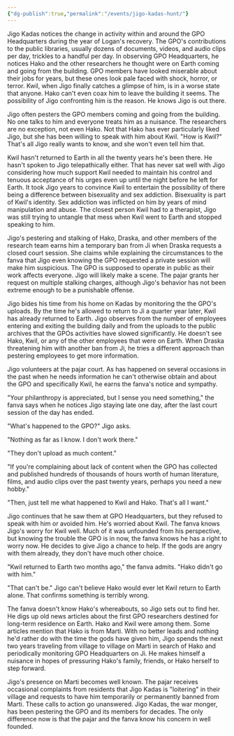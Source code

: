 ```yaml
---
{"dg-publish":true,"permalink":"/events/jigo-kadas-hunt/"}
---
```


Jigo Kadas notices the change in activity within and around the GPO Headquarters during the year of Logan's recovery. The GPO's contributions to the public libraries, usually dozens of documents, videos, and audio clips per day, trickles to a handful per day. In observing GPO Headquarters, he notices Hako and the other researchers he thought were on Earth coming and going from the building. GPO members have looked miserable about their jobs for years, but these ones look pale faced with shock, horror, or terror. Kwil, when Jigo finally catches a glimpse of him, is in a worse state that anyone. Hako can't even coax him to leave the building it seems. The possibility of Jigo confronting him is the reason. He knows Jigo is out there.

Jigo often pesters the GPO members coming and going from the building. No one talks to him and everyone treats him as a nuisance. The researchers are no exception, not even Hako. Not that Hako has ever particularly liked Jigo, but she has been willing to speak with him about Kwil. "How is Kwil?" That's all Jigo really wants to know, and she won't even tell him that.

Kwil hasn't returned to Earth in all the twenty years he's been there. He hasn't spoken to Jigo telepathically either. That has never sat well with Jigo considering how much support Kwil needed to maintain his control and tenuous acceptance of his urges even up until the night before he left for Earth. It took Jigo years to convince Kwil to entertain the possibility of there being a difference between bisexuality and sex addiction. Bisexuality is part of Kwil's identity. Sex addiction was inflicted on him by years of mind manipulation and abuse. The closest person Kwil had to a therapist, Jigo was still trying to untangle that mess when Kwil went to Earth and stopped speaking to him.

Jigo's pestering and stalking of Hako, Draska, and other members of the research team earns him a temporary ban from Ji when Draska requests a closed court session. She claims while explaining the circumstances to the fanva that Jigo even knowing the GPO requested a private session will make him suspicious. The GPO is supposed to operate in public as their work affects everyone. Jigo will likely make a scene. The pajar grants her request on multiple stalking charges, although Jigo's behavior has not been extreme enough to be a punishable offense.

Jigo bides his time from his home on Kadas by monitoring the the GPO's uploads. By the time he's allowed to return to Ji a quarter year later, Kwil has already returned to Earth. Jigo observes from the number of employees entering and exiting the building daily and from the uploads to the public archives that the GPOs activities have slowed significantly. He doesn't see Hako, Kwil, or any of the other employees that were on Earth. When Draska threatening him with another ban from Ji, he tries a different approach than pestering employees to get more information.

Jigo volunteers at the pajar court. As has happened on several occasions in the past when he needs information he can't otherwise obtain and about the GPO and specifically Kwil, he earns the fanva's notice and sympathy.

"Your philanthropy is appreciated, but I sense you need something," the fanva says when he notices Jigo staying late one day, after the last court session of the day has ended.

"What's happened to the GPO?" Jigo asks.

"Nothing as far as I know. I don't work there."

"They don't upload as much content."

"If you're complaining about lack of content when the GPO has collected and published hundreds of thousands of hours worth of human literature, films, and audio clips over the past twenty years, perhaps you need a new hobby."

"Then, just tell me what happened to Kwil and Hako. That's all I want."

Jigo continues that he saw them at GPO Headquarters, but they refused to speak with him or avoided him. He's worried about Kwil. The fanva knows Jigo's worry for Kwil well. Much of it was unfounded from his perspective, but knowing the trouble the GPO is in now, the fanva knows he has a right to worry now. He decides to give Jigo a chance to help. If the gods are angry with them already, they don't have much other choice.

"Kwil returned to Earth two months ago," the fanva admits. "Hako didn't go with him."

"That can't be." Jigo can't believe Hako would ever let Kwil return to Earth alone. That confirms something is terribly wrong.

The fanva doesn't know Hako's whereabouts, so Jigo sets out to find her. He digs up old news articles about the first GPO researchers destined for long-term residence on Earth. Hako and Kwil were among them. Some articles mention that Hako is from Marti. With no better leads and nothing he'd rather do with the time the gods have given him, Jigo spends the next two years traveling from village to village on Marti in search of Hako and periodically monitoring GPO Headquarters on Ji. He makes himself a nuisance in hopes of pressuring Hako's family, friends, or Hako herself to step forward.

Jigo's presence on Marti becomes well known. The pajar receives occasional complaints from residents that Jigo Kadas is "loitering" in their village and requests to have him temporarily or permanently banned from Marti. These calls to action go unanswered. Jigo Kadas, the war monger, has been pestering the GPO and its members for decades. The only difference now is that the pajar and the fanva know his concern in well founded.